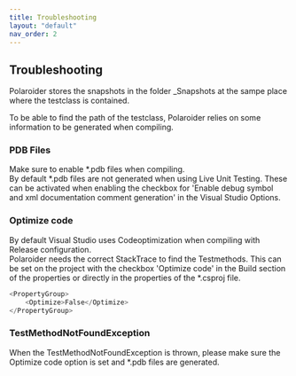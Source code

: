 ```yaml
---
title: Troubleshooting
layout: "default"
nav_order: 2
---
```

## Troubleshooting
Polaroider stores the snapshots in the folder _Snapshots at the sampe place where the testclass is contained.  
  
To be able to find the path of the testclass, Polaroider relies on some information to be generated when compiling.  
  
### PDB Files
Make sure to enable *.pdb files when compiling.  
By default *.pdb files are not generated when using Live Unit Testing. These can be activated when enabling the checkbox for 'Enable debug symbol and xml documentation comment generation' in the Visual Studio Options.
  
### Optimize code
By default Visual Studio uses Codeoptimization when compiling with Release configuration.  
Polaroider needs the correct StackTrace to find the Testmethods. 
This can be set on the project with the checkbox 'Optimize code' in the Build section of the properties or directly in the properties of the *.csproj file.
  
```csharp
<PropertyGroup>
    <Optimize>False</Optimize>
</PropertyGroup>
```
  
### TestMethodNotFoundException
When the TestMethodNotFoundException is thrown, please make sure the Optimize code option is set and *.pdb files are generated.
